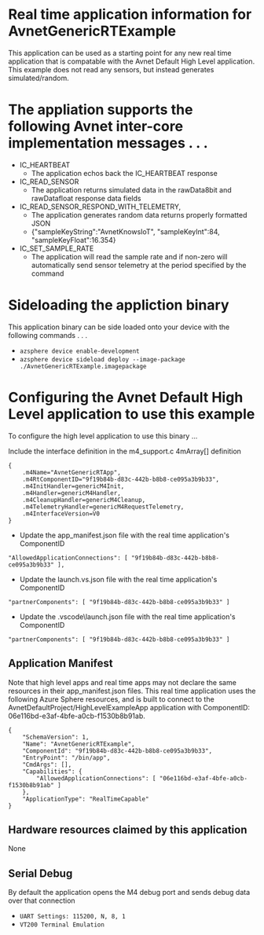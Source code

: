 # Real time application information for AvnetGenericRTExample

This application can be used as a starting point for any new real time application that is compatable with the Avnet Default High Level application.  This example does not read any sensors, but instead generates simulated/random.

# The appliation supports the following Avnet inter-core implementation messages . . .

* IC_HEARTBEAT 
  * The application echos back the IC_HEARTBEAT response
* IC_READ_SENSOR
  * The application returns simulated data in the  rawData8bit and rawDatafloat response data fields
* IC_READ_SENSOR_RESPOND_WITH_TELEMETRY, 
  * The application generates random data returns properly formatted JSON
  * {"sampleKeyString":"AvnetKnowsIoT", "sampleKeyInt":84, "sampleKeyFloat":16.354}
* IC_SET_SAMPLE_RATE
  * The application will read the sample rate and if non-zero will automatically send sensor telemetry at the period specified by the command 

# Sideloading the appliction binary

This application binary can be side loaded onto your device with the following commands . . .

* `azsphere device enable-development`
* `azsphere device sideload deploy --image-package ./AvnetGenericRTExample.imagepackage`

# Configuring the Avnet Default High Level application to use this example

To configure the high level application to use this binary ...

Include the interface definition in the m4_support.c 4mArray[] definition

    {
        .m4Name="AvnetGenericRTApp",
        .m4RtComponentID="9f19b84b-d83c-442b-b8b8-ce095a3b9b33",
        .m4InitHandler=genericM4Init,
        .m4Handler=genericM4Handler,
        .m4CleanupHandler=genericM4Cleanup,
        .m4TelemetryHandler=genericM4RequestTelemetry,
        .m4InterfaceVersion=V0
    }

* Update the app_manifest.json file with the real time application's ComponentID

`"AllowedApplicationConnections": [ "9f19b84b-d83c-442b-b8b8-ce095a3b9b33" ],`

* Update the launch.vs.json  file with the real time application's ComponentID

`"partnerComponents": [ "9f19b84b-d83c-442b-b8b8-ce095a3b9b33" ]`

* Update the .vscode\launch.json  file with the real time application's ComponentID

`"partnerComponents": [ "9f19b84b-d83c-442b-b8b8-ce095a3b9b33" ]`

## Application Manifest

Note that high level apps and real time apps may not declare the same resources in their app_manifest.json files.  This real time application uses the following Azure Sphere resources, and is built to connect to the AvnetDefaultProject/HighLevelExampleApp application with ComponentID: 06e116bd-e3af-4bfe-a0cb-f1530b8b91ab.

    {
        "SchemaVersion": 1,
        "Name": "AvnetGenericRTExample",
        "ComponentId": "9f19b84b-d83c-442b-b8b8-ce095a3b9b33",
        "EntryPoint": "/bin/app",
        "CmdArgs": [],
        "Capabilities": {
            "AllowedApplicationConnections": [ "06e116bd-e3af-4bfe-a0cb-f1530b8b91ab" ]
        },
        "ApplicationType": "RealTimeCapable"
    }

## Hardware resources claimed by this application
None

## Serial Debug
By default the application opens the M4 debug port and sends debug data over that connection

* `UART Settings: 115200, N, 8, 1`
* `VT200 Terminal Emulation`
